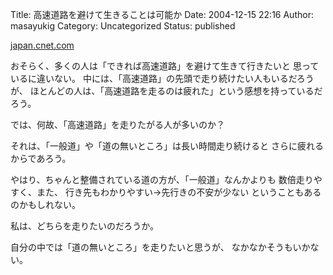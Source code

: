 Title: 高速道路を避けて生きることは可能か
Date: 2004-12-15 22:16
Author: masayukig
Category: Uncategorized
Status: published

[japan.cnet.com](http://blog.japan.cnet.com/umeda/)

おそらく、多くの人は「できれば高速道路」を避けて生きて行きたいと
思っているに違いない。
中には、「高速道路」の先頭で走り続けたい人もいるだろうが、
ほとんどの人は、「高速道路を走るのは疲れた」という感想を持っているだろう。

では、何故、「高速道路」を走りたがる人が多いのか？

それは、「一般道」や「道の無いところ」は長い時間走り続けると
さらに疲れるからであろう。

やはり、ちゃんと整備されている道の方が、「一般道」なんかよりも
数倍走りやすく、また、
行き先もわかりやすい→先行きの不安が少ない
ということもあるのかもしれない。

私は、どちらを走りたいのだろうか。

自分の中では「道の無いところ」を走りたいと思うが、
なかなかそうもいかない。
